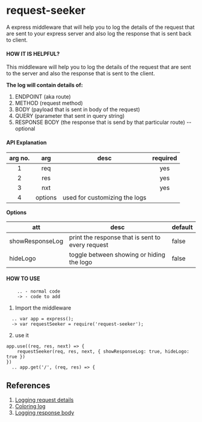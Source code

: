 # request-seeker
A express middleware that will help you to log the details of the request that are sent to your express server and also log the response that is sent back to client.

#### HOW IT IS HELPFUL?

This middleware will help you to log the details of the request that are sent to
the server and also the response that is sent to the client.

**The log will contain details of:**
  1. ENDPOINT (aka route)
  2. METHOD (request method)
  3. BODY (payload that is sent in body of the request)
  4. QUERY (parameter that sent in query string)
  5. RESPONSE BODY (the response that is send by that particular route) -- optional

#### API Explanation

| arg no. |   arg   | desc                          | required |
|:-------:|:-------:|-------------------------------|:--------:|
|    1    |   req   |                               |    yes   |
|    2    |   res   |                               |    yes   |
|    3    |   nxt   |                               |    yes   |
|    4    | options | used for customizing the logs |          |

**Options**

| att             | desc                                             | default |
|-----------------|--------------------------------------------------|---------|
| showResponseLog | print the response that is sent to every request | false   |
| hideLogo        | toggle between showing or hiding the logo        | false   |

#### HOW TO USE

```
    .. - normal code
    -> - code to add
```

1. Import the middleware

```
  .. var app = express();
  -> var requestSeeker = require('request-seeker');
```
2. use it

```
app.use((req, res, next) => {
    requestSeeker(req, res, next, { showResponseLog: true, hideLogo: true })
})
  .. app.get('/', (req, res) => {
```

## References
1. [Logging request details](https://stackoverflow.com/a/62507534)
2. [Coloring log](https://blog.bitsrc.io/coloring-your-terminal-using-nodejs-eb647d4af2a2)
3. [Logging response body](https://www.youtube.com/watch?v=1jhdfS1Bwcc)
